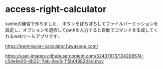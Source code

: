 # access-right-calculator
svelteの練習で作りました．
ボタンをぽちぽちしてファイルパーミッションを設定し，オプションを選択してpathを入力すると自動でコマンドを生成してくれるwebツールアプリです．

https://permission-calculator.fuwasegu.com/


https://user-images.githubusercontent.com/52437973/124208574-c5de8e00-db22-11eb-9ec6-115b0f88244d.mov

